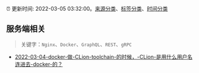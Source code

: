:alarm_clock: 更新时间: 2022-03-05 03:32:00。[来源分类](../README.md)、[标签分类](../TAGS.md)、[时间分类](../TIMELINE.md)

## 服务端相关


> 关键字：`Nginx`、`Docker`、`GraphQL`、`REST`、`gRPC`



- [2022-03-04-docker-做-CLion-toolchain-的时候，-CLion-是用什么用户名连进去-docker-的？](https://www.v2ex.com/t/838098) 